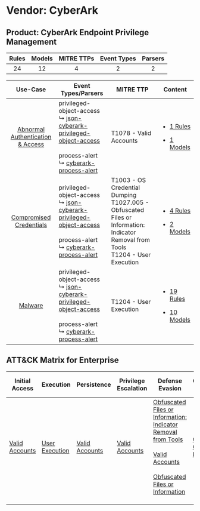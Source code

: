 Vendor: CyberArk
================
Product: CyberArk Endpoint Privilege Management
-----------------------------------------------
| Rules | Models | MITRE TTPs | Event Types | Parsers |
|:-----:|:------:|:----------:|:-----------:|:-------:|
|  24   |   12   |     4      |      2      |    2    |

|                                           Use-Case                                           | Event Types/Parsers                                                                                                                                                                                                                                 | MITRE TTP                                                                                                                                | Content                                                                                                                                                     |
|:--------------------------------------------------------------------------------------------:| --------------------------------------------------------------------------------------------------------------------------------------------------------------------------------------------------------------------------------------------------- | ---------------------------------------------------------------------------------------------------------------------------------------- | ----------------------------------------------------------------------------------------------------------------------------------------------------------- |
| [Abnormal Authentication & Access](../../../UseCases/uc_abnormal_authentication_&_access.md) |  privileged-object-access<br> ↳ [json-cyberark-privileged-object-access](Parsers/parserContent_json-cyberark-privileged-object-access.md)<br><br> process-alert<br> ↳ [cyberark-process-alert](Parsers/parserContent_cyberark-process-alert.md)<br> | T1078 - Valid Accounts<br>                                                                                                               | [<ul><li>1 Rules</li></ul><ul><li>1 Models</li></ul>](Rules_Models/r_m_cyberark_cyberark_endpoint_privilege_management_Abnormal_Authentication_&_Access.md) |
|          [Compromised Credentials](../../../UseCases/uc_compromised_credentials.md)          |  privileged-object-access<br> ↳ [json-cyberark-privileged-object-access](Parsers/parserContent_json-cyberark-privileged-object-access.md)<br><br> process-alert<br> ↳ [cyberark-process-alert](Parsers/parserContent_cyberark-process-alert.md)<br> | T1003 - OS Credential Dumping<br>T1027.005 - Obfuscated Files or Information: Indicator Removal from Tools<br>T1204 - User Execution<br> | [<ul><li>4 Rules</li></ul><ul><li>2 Models</li></ul>](Rules_Models/r_m_cyberark_cyberark_endpoint_privilege_management_Compromised_Credentials.md)          |
|                          [Malware](../../../UseCases/uc_malware.md)                          |  privileged-object-access<br> ↳ [json-cyberark-privileged-object-access](Parsers/parserContent_json-cyberark-privileged-object-access.md)<br><br> process-alert<br> ↳ [cyberark-process-alert](Parsers/parserContent_cyberark-process-alert.md)<br> | T1204 - User Execution<br>                                                                                                               | [<ul><li>19 Rules</li></ul><ul><li>10 Models</li></ul>](Rules_Models/r_m_cyberark_cyberark_endpoint_privilege_management_Malware.md)                        |

ATT&CK Matrix for Enterprise
----------------------------
| Initial Access                                                      | Execution                                                           | Persistence                                                         | Privilege Escalation                                                | Defense Evasion                                                                                                                                                                                                                                                               | Credential Access                                                          | Discovery | Lateral Movement | Collection | Command and Control | Exfiltration | Impact |
| ------------------------------------------------------------------- | ------------------------------------------------------------------- | ------------------------------------------------------------------- | ------------------------------------------------------------------- | ----------------------------------------------------------------------------------------------------------------------------------------------------------------------------------------------------------------------------------------------------------------------------- | -------------------------------------------------------------------------- | --------- | ---------------- | ---------- | ------------------- | ------------ | ------ |
| [Valid Accounts](https://attack.mitre.org/techniques/T1078)<br><br> | [User Execution](https://attack.mitre.org/techniques/T1204)<br><br> | [Valid Accounts](https://attack.mitre.org/techniques/T1078)<br><br> | [Valid Accounts](https://attack.mitre.org/techniques/T1078)<br><br> | [Obfuscated Files or Information: Indicator Removal from Tools](https://attack.mitre.org/techniques/T1027/005)<br><br>[Valid Accounts](https://attack.mitre.org/techniques/T1078)<br><br>[Obfuscated Files or Information](https://attack.mitre.org/techniques/T1027)<br><br> | [OS Credential Dumping](https://attack.mitre.org/techniques/T1003)<br><br> |           |                  |            |                     |              |        |